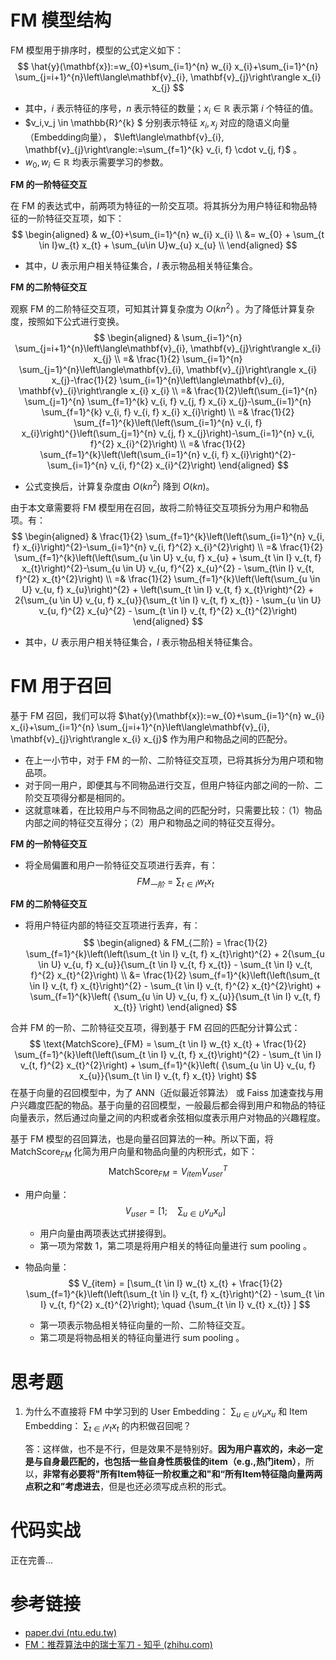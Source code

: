 # FM 模型结构

FM 模型用于排序时，模型的公式定义如下：
$$
\hat{y}(\mathbf{x}):=w_{0}+\sum_{i=1}^{n} w_{i} x_{i}+\sum_{i=1}^{n} \sum_{j=i+1}^{n}\left\langle\mathbf{v}_{i}, \mathbf{v}_{j}\right\rangle x_{i} x_{j}
$$
+ 其中，$i$ 表示特征的序号，$n$ 表示特征的数量；$x_i \in \mathbb{R}$ 表示第 $i$ 个特征的值。
+ $v_i,v_j \in \mathbb{R}^{k} $ 分别表示特征 $x_i,x_j$ 对应的隐语义向量（Embedding向量）， $\left\langle\mathbf{v}_{i}, \mathbf{v}_{j}\right\rangle:=\sum_{f=1}^{k} v_{i, f} \cdot v_{j, f}$ 。
+ $w_0,w_i\in \mathbb{R}$ 均表示需要学习的参数。

**FM 的一阶特征交互** 

在 FM 的表达式中，前两项为特征的一阶交互项。将其拆分为用户特征和物品特征的一阶特征交互项，如下：
$$
\begin{aligned}
& w_{0}+\sum_{i=1}^{n} w_{i} x_{i} \\
&= w_{0} + \sum_{t \in I}w_{t} x_{t} + \sum_{u\in U}w_{u} x_{u} \\
\end{aligned}
$$

+ 其中，$U$ 表示用户相关特征集合，$I$ 表示物品相关特征集合。

**FM 的二阶特征交互**

观察 FM 的二阶特征交互项，可知其计算复杂度为 $O\left(k n^{2}\right)$ 。为了降低计算复杂度，按照如下公式进行变换。
$$
\begin{aligned}
& \sum_{i=1}^{n} \sum_{j=i+1}^{n}\left\langle\mathbf{v}_{i}, \mathbf{v}_{j}\right\rangle x_{i} x_{j} \\
=& \frac{1}{2} \sum_{i=1}^{n} \sum_{j=1}^{n}\left\langle\mathbf{v}_{i}, \mathbf{v}_{j}\right\rangle x_{i} x_{j}-\frac{1}{2} \sum_{i=1}^{n}\left\langle\mathbf{v}_{i}, \mathbf{v}_{i}\right\rangle x_{i} x_{i} \\
=& \frac{1}{2}\left(\sum_{i=1}^{n} \sum_{j=1}^{n} \sum_{f=1}^{k} v_{i, f} v_{j, f} x_{i} x_{j}-\sum_{i=1}^{n} \sum_{f=1}^{k} v_{i, f} v_{i, f} x_{i} x_{i}\right) \\
=& \frac{1}{2} \sum_{f=1}^{k}\left(\left(\sum_{i=1}^{n} v_{i, f} x_{i}\right)^{}\left(\sum_{j=1}^{n} v_{j, f} x_{j}\right)-\sum_{i=1}^{n} v_{i, f}^{2} x_{i}^{2}\right) \\
=& \frac{1}{2} \sum_{f=1}^{k}\left(\left(\sum_{i=1}^{n} v_{i, f} x_{i}\right)^{2}-\sum_{i=1}^{n} v_{i, f}^{2} x_{i}^{2}\right)
\end{aligned}
$$
+ 公式变换后，计算复杂度由 $O\left(k n^{2}\right)$ 降到 $O\left(k n\right)$。

由于本文章需要将 FM 模型用在召回，故将二阶特征交互项拆分为用户和物品项。有：
$$
\begin{aligned}
& \frac{1}{2} \sum_{f=1}^{k}\left(\left(\sum_{i=1}^{n} v_{i, f} x_{i}\right)^{2}-\sum_{i=1}^{n} v_{i, f}^{2} x_{i}^{2}\right) \\
=& \frac{1}{2} \sum_{f=1}^{k}\left(\left(\sum_{u \in U} v_{u, f} x_{u} + \sum_{t \in I} v_{t, f} x_{t}\right)^{2}-\sum_{u \in U} v_{u, f}^{2} x_{u}^{2} - \sum_{t\in I} v_{t, f}^{2} x_{t}^{2}\right) \\
=& \frac{1}{2} \sum_{f=1}^{k}\left(\left(\sum_{u \in U} v_{u, f} x_{u}\right)^{2} + \left(\sum_{t \in I} v_{t, f} x_{t}\right)^{2} + 2{\sum_{u \in U} v_{u, f} x_{u}}{\sum_{t \in I} v_{t, f} x_{t}} - \sum_{u \in U} v_{u, f}^{2} x_{u}^{2} - \sum_{t \in I} v_{t, f}^{2} x_{t}^{2}\right)  
\end{aligned}
$$

+ 其中，$U$ 表示用户相关特征集合，$I$ 表示物品相关特征集合。



# FM 用于召回

基于 FM 召回，我们可以将 $\hat{y}(\mathbf{x}):=w_{0}+\sum_{i=1}^{n} w_{i} x_{i}+\sum_{i=1}^{n} \sum_{j=i+1}^{n}\left\langle\mathbf{v}_{i}, \mathbf{v}_{j}\right\rangle x_{i} x_{j}$ 作为用户和物品之间的匹配分。

+ 在上一小节中，对于 FM 的一阶、二阶特征交互项，已将其拆分为用户项和物品项。
+ 对于同一用户，即便其与不同物品进行交互，但用户特征内部之间的一阶、二阶交互项得分都是相同的。
+ 这就意味着，在比较用户与不同物品之间的匹配分时，只需要比较：（1）物品内部之间的特征交互得分；（2）用户和物品之间的特征交互得分。

**FM 的一阶特征交互** 

+ 将全局偏置和用户一阶特征交互项进行丢弃，有：
  $$
  FM_{一阶} = \sum_{t \in I} w_{t} x_{t}
  $$

**FM 的二阶特征交互**

+ 将用户特征内部的特征交互项进行丢弃，有：
  $$
  \begin{aligned}
  & FM_{二阶} = \frac{1}{2} \sum_{f=1}^{k}\left(\left(\sum_{t \in I} v_{t, f} x_{t}\right)^{2} + 2{\sum_{u \in U} v_{u, f} x_{u}}{\sum_{t \in I} v_{t, f} x_{t}} - \sum_{t \in I} v_{t, f}^{2} x_{t}^{2}\right)  \\
  &= \frac{1}{2} \sum_{f=1}^{k}\left(\left(\sum_{t \in I} v_{t, f} x_{t}\right)^{2}  - \sum_{t \in I} v_{t, f}^{2} x_{t}^{2}\right)  + \sum_{f=1}^{k}\left( {\sum_{u \in U} v_{u, f} x_{u}}{\sum_{t \in I} v_{t, f} x_{t}} \right) 
  \end{aligned}
  $$

合并 FM 的一阶、二阶特征交互项，得到基于 FM 召回的匹配分计算公式：
$$
\text{MatchScore}_{FM} = \sum_{t \in I} w_{t} x_{t} + \frac{1}{2} \sum_{f=1}^{k}\left(\left(\sum_{t \in I} v_{t, f} x_{t}\right)^{2}  - \sum_{t \in I} v_{t, f}^{2} x_{t}^{2}\right)  + \sum_{f=1}^{k}\left( {\sum_{u \in U} v_{u, f} x_{u}}{\sum_{t \in I} v_{t, f} x_{t}} \right)
$$
在基于向量的召回模型中，为了 ANN（近似最近邻算法） 或 Faiss 加速查找与用户兴趣度匹配的物品。基于向量的召回模型，一般最后都会得到用户和物品的特征向量表示，然后通过向量之间的内积或者余弦相似度表示用户对物品的兴趣程度。

基于 FM 模型的召回算法，也是向量召回算法的一种。所以下面，将 $\text{MatchScore}_{FM}$ 化简为用户向量和物品向量的内积形式，如下：
$$
\text{MatchScore}_{FM} = V_{item} V_{user}^T
$$

+ 用户向量：
  $$
  V_{user} = [1; \quad {\sum_{u \in U} v_{u} x_{u}}]
  $$

  + 用户向量由两项表达式拼接得到。
  + 第一项为常数 $1$，第二项是将用户相关的特征向量进行 sum pooling 。

+ 物品向量：
  $$
  V_{item} = [\sum_{t \in I} w_{t} x_{t} + \frac{1}{2} \sum_{f=1}^{k}\left(\left(\sum_{t \in I} v_{t, f} x_{t}\right)^{2}  - \sum_{t \in I} v_{t, f}^{2} x_{t}^{2}\right); \quad
  {\sum_{t \in I} v_{t} x_{t}} ]
  $$
  
  + 第一项表示物品相关特征向量的一阶、二阶特征交互。
  + 第二项是将物品相关的特征向量进行 sum pooling 。



# 思考题

1. 为什么不直接将 FM 中学习到的 User Embedding： ${\sum_{u \in U} v_{u} x_{u}}$ 和 Item Embedding： $\sum_{t \in I} v_{t} x_{t}$ 的内积做召回呢？

   答：这样做，也不是不行，但是效果不是特别好。**因为用户喜欢的，未必一定是与自身最匹配的，也包括一些自身性质极佳的item（e.g.,热门item）**，所以，**非常有必要将"所有Item特征一阶权重之和"和“所有Item特征隐向量两两点积之和”考虑进去**，但是也还必须写成点积的形式。



# 代码实战

正在完善...



# 参考链接

+ [paper.dvi (ntu.edu.tw)](https://www.csie.ntu.edu.tw/~b97053/paper/Rendle2010FM.pdf)
+ [FM：推荐算法中的瑞士军刀 - 知乎 (zhihu.com)](https://zhuanlan.zhihu.com/p/343174108)
